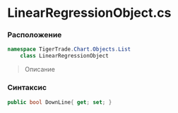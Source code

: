 
# LinearRegressionObject.cs
### Расположение
```csharp
namespace TigerTrade.Chart.Objects.List  
    class LinearRegressionObject
```

> Описание

### Синтаксис
```csharp
public bool DownLine{ get; set; }
```
